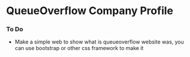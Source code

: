 # QueueOverflow Company Profile

### To Do
- Make a simple web to show what is queueoverflow website was, you can use bootstrap or other css framework to make it
